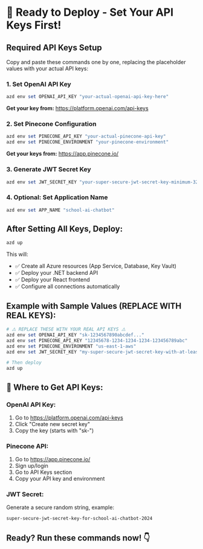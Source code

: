 # 🚀 Ready to Deploy - Set Your API Keys First!

## Required API Keys Setup

Copy and paste these commands one by one, replacing the placeholder values with your actual API keys:

### 1. Set OpenAI API Key
```powershell
azd env set OPENAI_API_KEY "your-actual-openai-api-key-here"
```
**Get your key from:** https://platform.openai.com/api-keys

### 2. Set Pinecone Configuration  
```powershell
azd env set PINECONE_API_KEY "your-actual-pinecone-api-key"
azd env set PINECONE_ENVIRONMENT "your-pinecone-environment"
```
**Get your keys from:** https://app.pinecone.io/

### 3. Generate JWT Secret Key
```powershell
azd env set JWT_SECRET_KEY "your-super-secure-jwt-secret-key-minimum-32-characters-long"
```

### 4. Optional: Set Application Name
```powershell
azd env set APP_NAME "school-ai-chatbot"
```

## After Setting All Keys, Deploy:
```powershell
azd up
```

This will:
- ✅ Create all Azure resources (App Service, Database, Key Vault)
- ✅ Deploy your .NET backend API  
- ✅ Deploy your React frontend
- ✅ Configure all connections automatically

## Example with Sample Values (REPLACE WITH REAL KEYS):
```powershell
# ⚠️ REPLACE THESE WITH YOUR REAL API KEYS ⚠️
azd env set OPENAI_API_KEY "sk-1234567890abcdef..."
azd env set PINECONE_API_KEY "12345678-1234-1234-1234-123456789abc"  
azd env set PINECONE_ENVIRONMENT "us-east-1-aws"
azd env set JWT_SECRET_KEY "my-super-secure-jwt-secret-key-with-at-least-32-chars"

# Then deploy
azd up
```

## 🔐 Where to Get API Keys:

### OpenAI API Key:
1. Go to https://platform.openai.com/api-keys
2. Click "Create new secret key"
3. Copy the key (starts with "sk-")

### Pinecone API:
1. Go to https://app.pinecone.io/
2. Sign up/login
3. Go to API Keys section
4. Copy your API key and environment

### JWT Secret:
Generate a secure random string, example:
```
super-secure-jwt-secret-key-for-school-ai-chatbot-2024
```

## Ready? Run these commands now! 👇